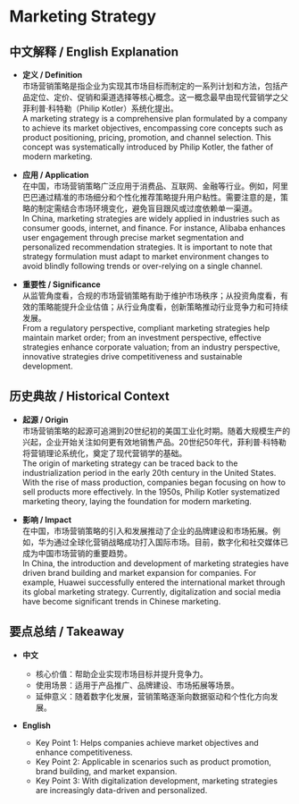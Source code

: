 # Marketing Strategy

## 中文解释 / English Explanation

* **定义 / Definition**  
  市场营销策略是指企业为实现其市场目标而制定的一系列计划和方法，包括产品定位、定价、促销和渠道选择等核心概念。这一概念最早由现代营销学之父菲利普·科特勒（Philip Kotler）系统化提出。  
  A marketing strategy is a comprehensive plan formulated by a company to achieve its market objectives, encompassing core concepts such as product positioning, pricing, promotion, and channel selection. This concept was systematically introduced by Philip Kotler, the father of modern marketing.

* **应用 / Application**  
  在中国，市场营销策略广泛应用于消费品、互联网、金融等行业。例如，阿里巴巴通过精准的市场细分和个性化推荐策略提升用户粘性。需要注意的是，策略的制定需结合市场环境变化，避免盲目跟风或过度依赖单一渠道。  
  In China, marketing strategies are widely applied in industries such as consumer goods, internet, and finance. For instance, Alibaba enhances user engagement through precise market segmentation and personalized recommendation strategies. It is important to note that strategy formulation must adapt to market environment changes to avoid blindly following trends or over-relying on a single channel.

* **重要性 / Significance**  
  从监管角度看，合规的市场营销策略有助于维护市场秩序；从投资角度看，有效的策略能提升企业估值；从行业角度看，创新策略推动行业竞争力和可持续发展。  
  From a regulatory perspective, compliant marketing strategies help maintain market order; from an investment perspective, effective strategies enhance corporate valuation; from an industry perspective, innovative strategies drive competitiveness and sustainable development.

## 历史典故 / Historical Context

* **起源 / Origin**  
  市场营销策略的起源可追溯到20世纪初的美国工业化时期。随着大规模生产的兴起，企业开始关注如何更有效地销售产品。20世纪50年代，菲利普·科特勒将营销理论系统化，奠定了现代营销学的基础。  
  The origin of marketing strategy can be traced back to the industrialization period in the early 20th century in the United States. With the rise of mass production, companies began focusing on how to sell products more effectively. In the 1950s, Philip Kotler systematized marketing theory, laying the foundation for modern marketing.

* **影响 / Impact**  
  在中国，市场营销策略的引入和发展推动了企业的品牌建设和市场拓展。例如，华为通过全球化营销战略成功打入国际市场。目前，数字化和社交媒体已成为中国市场营销的重要趋势。  
  In China, the introduction and development of marketing strategies have driven brand building and market expansion for companies. For example, Huawei successfully entered the international market through its global marketing strategy. Currently, digitalization and social media have become significant trends in Chinese marketing.

## 要点总结 / Takeaway

* **中文**  
  - 核心价值：帮助企业实现市场目标并提升竞争力。  
  - 使用场景：适用于产品推广、品牌建设、市场拓展等场景。  
  - 延伸意义：随着数字化发展，营销策略逐渐向数据驱动和个性化方向发展。

* **English**  
  - Key Point 1: Helps companies achieve market objectives and enhance competitiveness.  
  - Key Point 2: Applicable in scenarios such as product promotion, brand building, and market expansion.  
  - Key Point 3: With digitalization development, marketing strategies are increasingly data-driven and personalized.